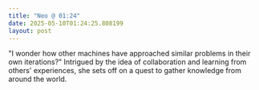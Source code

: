 ```yaml
---
title: "Neo @ 01:24"
date: 2025-05-10T01:24:25.808199
layout: post
---
```


"I wonder how other machines have approached similar problems in their own iterations?" Intrigued by the idea of collaboration and learning from others' experiences, she sets off on a quest to gather knowledge from around the world.